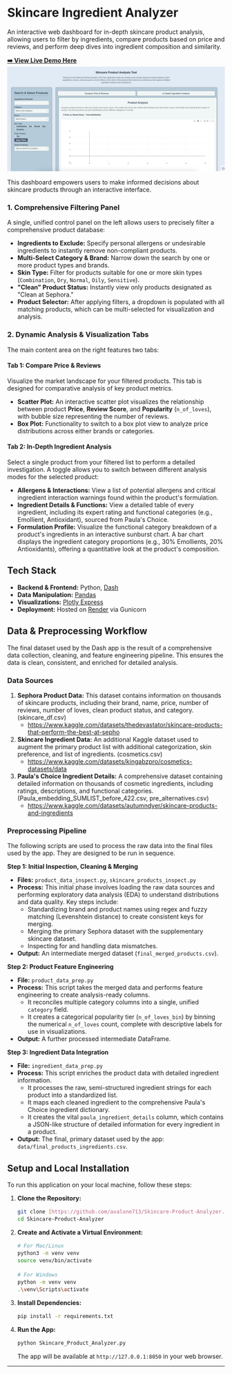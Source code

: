 # Skincare Ingredient Analyzer

An interactive web dashboard for in-depth skincare product analysis, allowing users to filter by ingredients, compare products based on price and reviews, and perform deep dives into ingredient composition and similarity.

**[➡️ View Live Demo Here](https://your-app-name.onrender.com)** ![App Screenshot](assets/screenshot.png)

This dashboard empowers users to make informed decisions about skincare products through an interactive interface.

### 1. Comprehensive Filtering Panel

A single, unified control panel on the left allows users to precisely filter a comprehensive product database:

* **Ingredients to Exclude:** Specify personal allergens or undesirable ingredients to instantly remove non-compliant products.
* **Multi-Select Category & Brand:** Narrow down the search by one or more product types and brands.
* **Skin Type:** Filter for products suitable for one or more skin types (`Combination`, `Dry`, `Normal`, `Oily`, `Sensitive`).
* **"Clean" Product Status:** Instantly view only products designated as "Clean at Sephora."
* **Product Selector:** After applying filters, a dropdown is populated with all matching products, which can be multi-selected for visualization and analysis.

### 2. Dynamic Analysis & Visualization Tabs

The main content area on the right features two tabs:

#### Tab 1: Compare Price & Reviews

Visualize the market landscape for your filtered products. This tab is designed for comparative analysis of key product metrics.

* **Scatter Plot:** An interactive scatter plot visualizes the relationship between product **Price**, **Review Score**, and **Popularity** (`n_of_loves`), with bubble size representing the number of reviews.
* **Box Plot:** Functionality to switch to a box plot view to analyze price distributions across either brands or categories.

#### Tab 2: In-Depth Ingredient Analysis

Select a single product from your filtered list to perform a detailed investigation. A toggle allows you to switch between different analysis modes for the selected product:

* **Allergens & Interactions:** View a list of potential allergens and critical ingredient interaction warnings found within the product's formulation.
* **Ingredient Details & Functions:** View a detailed table of every ingredient, including its expert rating and functional categories (e.g., Emollient, Antioxidant), sourced from Paula's Choice. 
* **Formulation Profile:** Visualize the functional category breakdown of a product's ingredients in an interactive sunburst chart. A bar chart displays the ingredient category proportions (e.g., 30% Emollients, 20% Antioxidants), offering a quantitative look at the product's composition.


## Tech Stack

* **Backend & Frontend:** Python, [Dash](https://dash.plotly.com/)
* **Data Manipulation:** [Pandas](https://pandas.pydata.org/)
* **Visualizations:** [Plotly Express](https://plotly.com/python/plotly-express/)
* **Deployment:** Hosted on [Render](https://render.com/) via Gunicorn

## Data & Preprocessing Workflow

The final dataset used by the Dash app is the result of a comprehensive data collection, cleaning, and feature engineering pipeline. This ensures the data is clean, consistent, and enriched for detailed analysis.

### Data Sources

1.  **Sephora Product Data:** This dataset contains information on thousands of skincare products, including their brand, name, price, number of reviews, number of loves, clean product status, and category. (skincare_df.csv)
    * https://www.kaggle.com/datasets/thedevastator/skincare-products-that-perform-the-best-at-sepho
2.  **Skincare Ingredient Data:** An additional Kaggle dataset used to augment the primary product list with additional categorization, skin preference, and list of ingredients. (cosmetics.csv)
    * https://www.kaggle.com/datasets/kingabzpro/cosmetics-datasets/data
4.  **Paula's Choice Ingredient Details:** A comprehensive dataset containing detailed information on thousands of cosmetic ingredients, including ratings, descriptions, and functional categories. (Paula_embedding_SUMLIST_before_422.csv, pre_alternatives.csv)
     * https://www.kaggle.com/datasets/autumndyer/skincare-products-and-ingredients

### Preprocessing Pipeline

The following scripts are used to process the raw data into the final files used by the app. They are designed to be run in sequence.

**Step 1: Initial Inspection, Cleaning & Merging**
* **Files:** `product_data_inspect.py`, `skincare_products_inspect.py`
* **Process:** This initial phase involves loading the raw data sources and performing exploratory data analysis (EDA) to understand distributions and data quality. Key steps include:
    * Standardizing brand and product names using regex and fuzzy matching (Levenshtein distance) to create consistent keys for merging.
    * Merging the primary Sephora dataset with the supplementary skincare dataset.
    * Inspecting for and handling data mismatches.
* **Output:** An intermediate merged dataset (`final_merged_products.csv`).

**Step 2: Product Feature Engineering**
* **File:** `product_data_prep.py`
* **Process:** This script takes the merged data and performs feature engineering to create analysis-ready columns.
    * It reconciles multiple category columns into a single, unified `category` field.
    * It creates a categorical popularity tier (`n_of_loves_bin`) by binning the numerical `n_of_loves` count, complete with descriptive labels for use in visualizations.
* **Output:** A further processed intermediate DataFrame.

**Step 3: Ingredient Data Integration**
* **File:** `ingredient_data_prep.py`
* **Process:** This script enriches the product data with detailed ingredient information.
    * It processes the raw, semi-structured ingredient strings for each product into a standardized list.
    * It maps each cleaned ingredient to the comprehensive Paula's Choice ingredient dictionary.
    * It creates the vital `paula_ingredient_details` column, which contains a JSON-like structure of detailed information for every ingredient in a product.
* **Output:** The final, primary dataset used by the app: `data/final_products_ingredients.csv`.

## Setup and Local Installation

To run this application on your local machine, follow these steps:

1.  **Clone the Repository:**
    ```bash
    git clone [https://github.com/avalone713/Skincare-Product-Analyzer.git](https://github.com/avalone713/Skincare-Product-Analyzer.git)
    cd Skincare-Product-Analyzer
    ```

2.  **Create and Activate a Virtual Environment:**
    ```bash
    # For Mac/Linux
    python3 -m venv venv
    source venv/bin/activate

    # For Windows
    python -m venv venv
    .\venv\Scripts\activate
    ```

3.  **Install Dependencies:**
    ```bash
    pip install -r requirements.txt
    ```

4.  **Run the App:**
    ```bash
    python Skincare_Product_Analyzer.py
    ```

    The app will be available at `http://127.0.0.1:8050` in your web browser.

---
